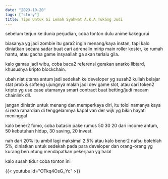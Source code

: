 ```yaml
---
date: "2023-10-20"
tags: ["story"]
title: Tips Untuk Si Lemah Syahwat A.K.A Tukang Judi
---
```


sebelum terjun ke dunia perjudian, coba tonton dulu anime kakegurui

biasanya yg jadi zombie itu gara2 ingin menang/kaya instan, tapi kalo diniatkan secara sadar buat cari adrenalin mirip main roller koster, ke rumah hantu, atau gacha game insyaallah ga akan terlalu gila. 

kalo gamau jadi wibu, coba baca2 referensi gerakan anarko libtard, khususnya kripto blockchain. 

ubah niat utama antum jadi sedekah ke developer yg susah2 kuliah belajar stat prob & softeng ujungnya malah jadi dev game slot, atau cari token2 kripto yg use case utamanya smart contract buat betting/judi macam chainlink dll. 

jangan diniatin untuk menang dan memperkaya diri, itu tolol namanya kaya si reza rahardian di tenggelamnya kapal van der wijk yg bikin hayati meninggal

kalo bener2 fomo, coba batasin pake rumus 50 30 20 dari income antum, 50 kebutuhan hidup, 30 saving, 20 invest. 

nah dari 20% itu ambil lagi maksimal 2.5% atau kalo bener2 nafsu bolehlah 5%, diniatkan untuk sedekah pada para developer dan orang-orang yg kurang beruntung mendapatkan pekerjaan yg halal

kalo susah tidur coba tonton ini

{{< youtube id="OTkq4OsG_Yc" >}}
